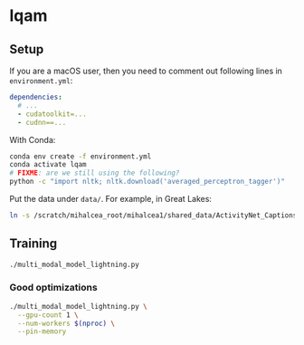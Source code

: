 # lqam

## Setup

If you are a macOS user, then you need to comment out following lines in `environment.yml`:

```yaml
dependencies:
  # ...
  - cudatoolkit=...
  - cudnn==...
```

With Conda:

```bash
conda env create -f environment.yml
conda activate lqam
# FIXME: are we still using the following?
python -c "import nltk; nltk.download('averaged_perceptron_tagger')"
```

Put the data under `data/`. For example, in Great Lakes:

```bash
ln -s /scratch/mihalcea_root/mihalcea1/shared_data/ActivityNet_Captions data
```

## Training

```bash
./multi_modal_model_lightning.py
```

### Good optimizations

```bash
./multi_modal_model_lightning.py \
  --gpu-count 1 \
  --num-workers $(nproc) \
  --pin-memory
```
